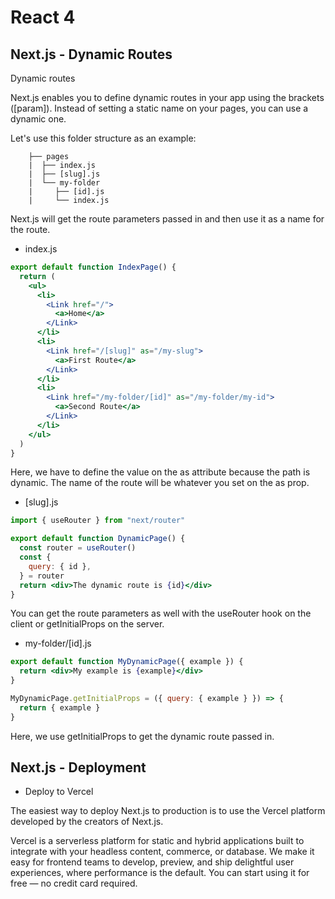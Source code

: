# React 4

## Next.js - Dynamic Routes

Dynamic routes

Next.js enables you to define dynamic routes in your app using the brackets ([param]). Instead of setting a static name on your pages, you can use a dynamic one.

Let's use this folder structure as an example:

```tree
    ├── pages
    |  ├── index.js
    |  ├── [slug].js
    |  └── my-folder
    |     ├── [id].js
    |     └── index.js
```

Next.js will get the route parameters passed in and then use it as a name for the route.

- index.js

```jsx
export default function IndexPage() {
  return (
    <ul>
      <li>
        <Link href="/">
          <a>Home</a>
        </Link>
      </li>
      <li>
        <Link href="/[slug]" as="/my-slug">
          <a>First Route</a>
        </Link>
      </li>
      <li>
        <Link href="/my-folder/[id]" as="/my-folder/my-id">
          <a>Second Route</a>
        </Link>
      </li>
    </ul>
  )
}
```

Here, we have to define the value on the as attribute because the path is dynamic. The name of the route will be whatever you set on the as prop.

- [slug].js

```jsx
import { useRouter } from "next/router"

export default function DynamicPage() {
  const router = useRouter()
  const {
    query: { id },
  } = router
  return <div>The dynamic route is {id}</div>
}
```

You can get the route parameters as well with the useRouter hook on the client or getInitialProps on the server.

- my-folder/[id].js

```jsx
export default function MyDynamicPage({ example }) {
  return <div>My example is {example}</div>
}

MyDynamicPage.getInitialProps = ({ query: { example } }) => {
  return { example }
}
```

Here, we use getInitialProps to get the dynamic route passed in.

## Next.js - Deployment

- Deploy to Vercel

The easiest way to deploy Next.js to production is to use the Vercel platform developed by the creators of Next.js.

Vercel is a serverless platform for static and hybrid applications built to integrate with your headless content, commerce, or database. We make it easy for frontend teams to develop, preview, and ship delightful user experiences, where performance is the default. You can start using it for free — no credit card required.